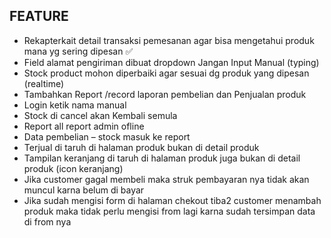 ## FEATURE

-   Rekapterkait detail transaksi pemesanan agar bisa mengetahui produk mana yg sering dipesan ✅
-   Field alamat pengiriman dibuat dropdown Jangan Input Manual (typing)
-   Stock product mohon diperbaiki agar sesuai dg produk yang dipesan (realtime)
-   Tambahkan Report /record laporan pembelian dan Penjualan produk
-   Login ketik nama manual
-   Stock di cancel akan Kembali semula
-   Report all report admin ofline
-   Data pembelian – stock masuk ke report
-   Terjual di taruh di halaman produk bukan di detail produk
-   Tampilan keranjang di taruh di halaman produk juga bukan di detail produk (icon keranjang)
-   Jika customer gagal membeli maka struk pembayaran nya tidak akan muncul karna belum di bayar
-   Jika sudah mengisi form di halaman chekout tiba2 customer menambah
    produk maka tidak perlu mengisi from lagi karna sudah tersimpan data di
    from nya

